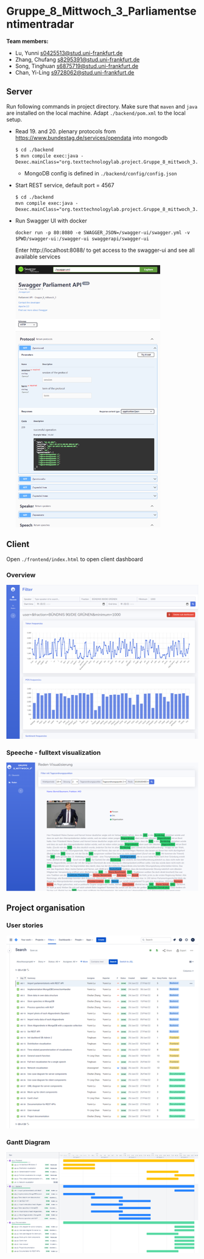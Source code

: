 # Gruppe_8_Mittwoch_3_Parliamentsentimentradar

**Team members:**

- Lu, Yunni
    s0425513@stud.uni-frankfurt.de
- Zhang, Chufang
    s8295391@stud.uni-frankfurt.de
- Song, Tinghuan
    s6875719@stud.uni-frankfurt.de
- Chan, Yi-Ling
    s9728062@stud.uni-frankfurt.de

## Server

Run following commands in project directory. Make sure that `maven` and `java` are installed on the local machine. Adapt `./backend/pom.xml` to the local setup.

- Read 19. and 20. plenary protocols from https://www.bundestag.de/services/opendata into mongodb

    ```shell
    $ cd ./backend
    $ mvn compile exec:java -Dexec.mainClass="org.texttechnologylab.project.Gruppe_8_mittwoch_3.helper.ProtocolMongoDBWriter"
    ```

    - MongoDB config is defined in `./backend/config/config.json`

- Start REST service, default port = 4567

    ```shell
    $ cd ./backend
    mvn compile exec:java -Dexec.mainClass="org.texttechnologylab.project.Gruppe_8_mittwoch_3.REST.RESTStarter"
    ```

- Run Swagger UI with docker

    ```shell
    docker run -p 80:8080 -e SWAGGER_JSON=/swagger-ui/swagger.yml -v $PWD/swagger-ui:/swagger-ui swaggerapi/swagger-ui
    ```

    Enter http://localhost:8088/ to get access to the swagger-ui and see all available services

    <img src="README.assets/swagger-ui.png" alt="swagger-ui" style="zoom: 67%;" />

## Client

Open `./frontend/index.html` to open client dashboard

### Overview

<img src="README.assets/dashboard-overview.png" alt="dashboard-overview" style="zoom: 67%;" />

### Speeche - fulltext visualization

<img src="README.assets/dashboard-full text.png" alt="dashboard-full text" style="zoom: 67%;" />

## Project organisation

### User stories

![user-stories](documentation/projektdokumentation/projektdokumentation.assets/user-stories.png)

### Gantt Diagram

![user-stories](documentation/projektdokumentation/projektdokumentation.assets/Gantt.png)
